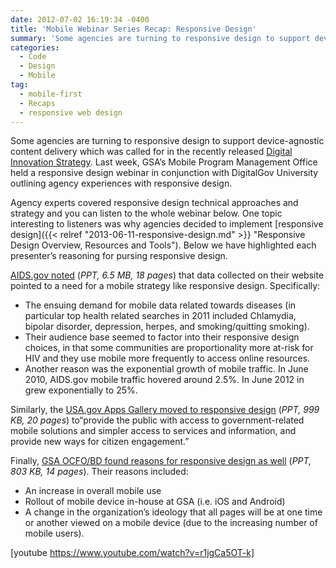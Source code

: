 ```yaml
---
date: 2012-07-02 16:19:34 -0400
title: 'Mobile Webinar Series Recap: Responsive Design'
summary: 'Some agencies are turning to responsive design to support device-agnostic content delivery which was called for in the recently released Digital Innovation Strategy. Last week, GSA&#8217;s Mobile Program Management Office held a responsive design webinar in conjunction with DigitalGov University outlining agency experiences with responsive design. Agency experts covered responsive design technical approaches and strategy and you can'
categories:
  - Code
  - Design
  - Mobile
tag:
  - mobile-first
  - Recaps
  - responsive web design
---
```


Some agencies are turning to responsive design to support device-agnostic content delivery which was called for in the recently released [Digital Innovation Strategy](http://www.whitehouse.gov/sites/default/files/omb/egov/digital-government/digital-government.html). Last week, GSA&#8217;s Mobile Program Management Office held a responsive design webinar in conjunction with DigitalGov University outlining agency experiences with responsive design.

Agency experts covered responsive design technical approaches and strategy and you can listen to the whole webinar below. One topic interesting to listeners was why agencies decided to implement [responsive design]({{< relref "2013-06-11-responsive-design.md" >}} "Responsive Design Overview, Resources and Tools"). Below we have highlighted each presenter&#8217;s reasoning for pursing responsive design.

[AIDS.gov noted](https://s3.amazonaws.com/sitesusa/wp-content/uploads/sites/212/2012/07/aids.gov-responsive-design.ppt) (_PPT, 6.5 MB, 18 pages_) that data collected on their website pointed to a need for a mobile strategy like responsive design. Specifically:

  * The ensuing demand for mobile data related towards diseases (in particular top health related searches in 2011 included Chlamydia, bipolar disorder, depression, herpes, and smoking/quitting smoking).
  * Their audience base seemed to factor into their responsive design choices, in that some communities are proportionality more at-risk for HIV and they use mobile more frequently to access online resources.
  * Another reason was the exponential growth of mobile traffic. In June 2010, AIDS.gov mobile traffic hovered around 2.5%. In June 2012 in grew exponentially to 25%.

Similarly, the [USA.gov Apps Gallery moved to responsive design](https://s3.amazonaws.com/sitesusa/wp-content/uploads/sites/212/2012/07/USA.gov_responsive-design-pilot.ppt) (_PPT, 999 KB, 20 pages_) to“provide the public with access to government-related mobile solutions and simpler access to services and information, and provide new ways for citizen engagement.”

Finally, [GSA OCFO/BD found reasons for responsive design as well](https://s3.amazonaws.com/sitesusa/wp-content/uploads/sites/212/2012/07/GSA-CFO_responsive-design-case-study.ppt) (_PPT, 803 KB, 14 pages_). Their reasons included:

  * An increase in overall mobile use
  * Rollout of mobile device in-house at GSA (i.e. iOS and Android)
  * A change in the organization&#8217;s ideology that all pages will be at one time or another viewed on a mobile device (due to the increasing number of mobile users).

[youtube https://www.youtube.com/watch?v=r1jgCa5OT-k]